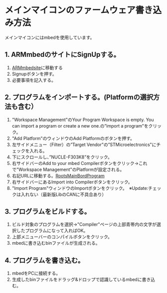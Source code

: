 # メインマイコンのファームウェア書き込み方法

メインマイコンにはmbedを使用しています。

## 1. ARMmbedのサイトにSignUpする。
1. [ARMmbedsite](https://developer.mbed.org/accounts/login/?next=%2Fcompiler%2F)に移動する
2. Signupボタンを押す。
3. 必要事項を記入する。

## 2. プログラムをインポートする。(Platformの選択方法も含む）
1. "Workspace Management"のYour Program Workspace is empty. You can import a program or create a new one.の”import a program"をクリック。
2. "Add Platform"のウィンドウのAdd Platformのボタンを押す。
3. 左サイドメニュー（Filter）の”Target Vendor"の”STMicroelectronics"にチェックを入れる。
4. 下にスクロールし、”NUCLE-F303K8”をクリック。
5. 右サイドバーのAdd to your mbed Compilerボタンをクリック→これで"Workspace Management"のPlatformが設定される。
6. 右記URLに移動する。[RootsMainBordProgram](https://developer.mbed.org/users/alt0710/code/Roots/)
7. 右サイドバーにあるImport into Compilerボタンをクリック。
8. "Import Program"ウィンドウのImportボタンをクリック。　※Update:チェックは入れない（最新版LibのCANに不具合あり）

## 3. プログラムをビルドする。
1. ビルド対象のプログラムを選択→"Compiler"ページの上部青帯内の文字が選択したプログラムになって入ればOK。
2. 上部メニューバーのコンパイルボタンをクリック。
3. mbedに書き込むbinファイルが生成される。

## 4. プログラムを書き込む。
1. mbedをPCに接続する。
2. 生成したbinファイルをドラッグ&ドロップで認識しているmbedに書き込む。
